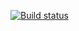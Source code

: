 [![Build status](https://ci.appveyor.com/api/projects/status/fap6mgo4accc4vhs?svg=true)](https://ci.appveyor.com/project/Astiriy/testing-api-ci)